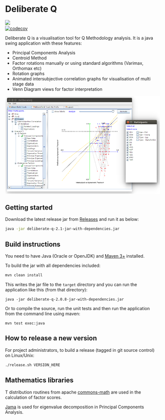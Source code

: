 # Deliberate Q

<a href="https://travis-ci.org/DeliberativeAnalysis/DeliberateQ"><img src="https://travis-ci.org/DeliberativeAnalysis/DeliberateQ.svg"/></a><br/>
[![codecov](https://codecov.io/gh/DeliberativeAnalysis/DeliberateQ/branch/master/graph/badge.svg)](https://codecov.io/gh/DeliberativeAnalysis/DeliberateQ)

Deliberate Q is a visualisation tool for Q Methodology analysis. It is a java swing application with these features:

* Principal Components Analysis
* Centroid Method
* Factor rotations manually or using standard algorithms (Varimax, Orthomax etc)
* Rotation graphs
* Animated intersubjective correlation graphs for visualisation of multi stage data
* Venn Diagram views for factor interpretation

<img src="docs/images/dq.png?raw"/>

## Getting started

Download the latest release jar from [Releases](https://github.com/DeliberativeAnalysis/DeliberateQ/releases) and run it as below:

```bash
java -jar deliberate-q-2.1-jar-with-dependencies.jar
```

## Build instructions

You need to have Java (Oracle or OpenJDK) and [Maven 3+](https://maven.apache.org/) installed.

To build the jar with all dependencies included:

```bash
mvn clean install
```

This writes the jar file to the `target` directory and you can run the application like this (from that directory):

```
java -jar deliberate-q-2.0.8-jar-with-dependencies.jar
```

Or to compile the source, run the unit tests and then run the application from the command line using maven:

```
mvn test exec:java
```

## How to release a new version
For project administrators, to build a release (tagged in git source control) on Linux/Unix:

```bash
./release.sh VERSION_HERE
```
## Mathematics libraries

T distribution routines from apache [commons-math](http://commons.apache.org/proper/commons-math/) are used in the calculation of factor scores.

[Jama](http://math.nist.gov/javanumerics/jama/) is used for eigenvalue decomposition in Principal Components Analysis.
